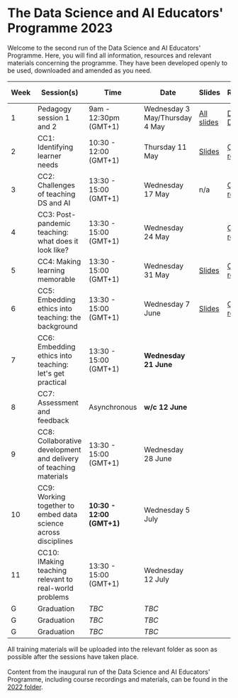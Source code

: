 # The Data Science and AI Educators' Programme 2023

Welcome to the second run of the Data Science and AI Educators' Programme.
Here, you will find all information, resources and relevant materials concerning the programme. They have been developed openly to be used, downloaded and amended as you need.

| Week      | Session(s)                    | Time    |    Date      | Slides |  Recordings      |   Collaborative document    |
| ----------| ------------------------------| --------| -------------| -------| -----------------|-------------------- |
| 1 |  Pedagogy session 1 and 2         | 9am - 12:30pm (GMT+1)   | Wednesday 3 May/Thursday 4 May | [All slides](https://github.com/alan-turing-institute/ds-ai-educators-programme/tree/main/2023/carpentries-pedagogy-week-1)    |  [Day 1](https://youtu.be/I09LVHs3zK4) </br>  [Day 2](https://youtu.be/F9rZvTPCSFk)    | [Etherpad document](https://pad.carpentries.org/2023-05-03-ATI)  | Complete  |
| 2 |  CC1: Identifying learner needs          | 10:30 - 12:00 (GMT+1)       | Thursday 11 May    | [Slides](https://github.com/alan-turing-institute/ds-ai-educators-programme/blob/main/2023/cc1-identifying-learner-needs/README.md)   | [CC1 recording](https://youtu.be/jFnC6SnAKU8)  | [Miro Board](https://miro.com/app/board/uXjVMKqctcE=/) </br> [HackMD](https://hackmd.io/cxvp9Up_Qd-X5XYn-cEsEg) | Complete  |
| 3 |  CC2: Challenges of teaching DS and AI   | 13:30 - 15:00 (GMT+1)       | Wednesday 17 May    | n/a   | [CC2 recording](https://youtu.be/FSS5dY2-XA4) | [HackMD](https://hackmd.io/x03xAVgBQnCPTvEBYtVCfQ) | Complete  |
| 4 |  CC3: Post-pandemic teaching: what does it look like? | 13:30 - 15:00 (GMT+1)       | Wednesday 24 May    |    | [CC3 recording](https://youtu.be/wCPulHjzKO4) | [HackMD](https://hackmd.io/2CwAH3cnQMCeSG8rQDexVA)  |
| 5 |  CC4: Making learning memorable        | 13:30 - 15:00 (GMT+1)       | Wednesday 31 May    | [Slides](https://github.com/alan-turing-institute/ds-ai-educators-programme/tree/main/2022/cc8-making-learning-memorable)   | [CC4 recording](https://youtu.be/TpQfIRe_H7k)  | [HackMD](https://hackmd.io/zFu59NY8S8-l3mcoQnwZFw)  | Complete  |
| 6 |  CC5: Embedding ethics into teaching: the background         | 13:30 - 15:00 (GMT+1)       | Wednesday 7 June    | [Slides](https://github.com/alan-turing-institute/ds-ai-educators-programme/blob/main/2023/cc5-embedding-ethics-the-background/ReadME.md)    | [CC5 recording](https://youtu.be/3I07Zli2b2o) | [HackMD](https://hackmd.io/0PJTIjlKQsGHM3LzRKbIGg)  | Complete  |
| 7 |  CC6: Embedding ethics into teaching: let's get practical         | 13:30 - 15:00 (GMT+1)       | **Wednesday 21 June**     |    |  |  | Complete  |
| 8 |  CC7: Assessment and feedback         | Asynchronous      | **w/c 12 June**   |    |  |  | Complete  |
| 9 |  CC8: Collaborative development and delivery of teaching materials         | 13:30 - 15:00 (GMT+1)       | Wednesday 28 June     |    |  |  | Complete  |
| 10 |  CC9: Working together to embed data science across disciplines         | **10:30 - 12:00 (GMT+1)**      | Wednesday 5 July     |    |  |  | Complete  |
| 11 |  CC10: IMaking teaching relevant to real-world problems        | 13:30 - 15:00 (GMT+1)       | Wednesday 12 July    |    |  |  | Complete  |
| G |  Graduation         | _TBC_      | _TBC_    |    |  |  | Complete  |
| G |  Graduation         | _TBC_     | _TBC_     |    |  |  | Complete  |
| G |  Graduation         | _TBC_     | _TBC_    |    |  |  | Complete  |

 All training materials will be uploaded into the relevant folder as soon as possible after the sessions have taken place. </br> </br>
Content from the inaugural run of the Data Science and AI Educators' Programme, including course recordings and materials, can be found in the [2022 folder](https://github.com/alan-turing-institute/ds-ai-educators-programme/tree/main/2022).
